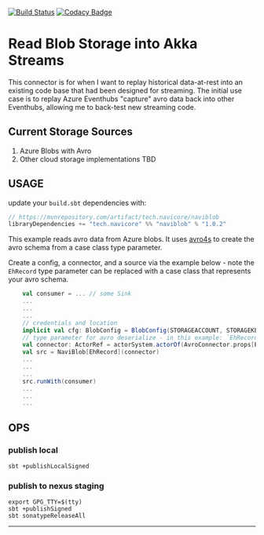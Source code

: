 [![Build Status](https://travis-ci.org/navicore/naviblob.svg?branch=master)](https://travis-ci.org/navicore/naviblob)
[![Codacy Badge](https://api.codacy.com/project/badge/Grade/6b9e137785184eb4b91048e8da24a0e9)](https://www.codacy.com/app/navicore/naviblob?utm_source=github.com&amp;utm_medium=referral&amp;utm_content=navicore/naviblob&amp;utm_campaign=Badge_Grade)

# Read Blob Storage into Akka Streams

This connector is for when I want to replay historical data-at-rest into an
existing code base that had been designed for streaming.  The initial use
case is to replay Azure Eventhubs "capture" avro data back into other Eventhubs,
allowing me to back-test new streaming code.

## Current Storage Sources
1.  Azure Blobs with Avro
2.  Other cloud storage implementations TBD

## USAGE

update your `build.sbt` dependencies with:

```scala
// https://mvnrepository.com/artifact/tech.navicore/naviblob
libraryDependencies += "tech.navicore" %% "naviblob" % "1.0.2"
```

This example reads avro data from Azure blobs.  It uses [avro4s] to create
the avro schema from a case class type parameter.

Create a config, a connector, and a source via the example below - note the
`EhRecord` type parameter can be replaced with a case class that represents your
avro schema.

```scala
    val consumer = ... // some Sink
    ...
    ...
    ...
    // credentials and location
    implicit val cfg: BlobConfig = BlobConfig(STORAGEACCOUNT, STORAGEKEY, CONTAINERNAME, STORAGEPATH)
    // type parameter for avro deserialize - in this example: `EhRecord`
    val connector: ActorRef = actorSystem.actorOf(AvroConnector.props[EhRecord])
    val src = NaviBlob[EhRecord](connector)
    ...
    ...
    ...
    src.runWith(consumer)
    ...
    ...
    ...
```

## OPS

### publish local

```console
sbt +publishLocalSigned
```

### publish to nexus staging

```console
export GPG_TTY=$(tty)
sbt +publishSigned
sbt sonatypeReleaseAll
```

---
[avro4s]:https://github.com/sksamuel/avro4s

